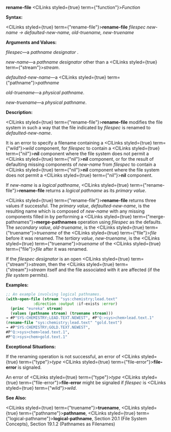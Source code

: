 **rename-file** <ClLinks styled={true} term={"function"}><i>Function</i></ClLinks> 



**Syntax:** 



<ClLinks styled={true} term={"rename-file"}><b>rename-file</b></ClLinks> *filespec new-name → defaulted-new-name, old-truename, new-truename* 



**Arguments and Values:** 



*filespec*—a *pathname designator* . 



*new-name*—a *pathname designator* other than a <ClLinks styled={true} term={"stream"}><i>stream</i></ClLinks>. 



*defaulted-new-name*—a <ClLinks styled={true} term={"pathname"}><i>pathname</i></ClLinks> 



*old-truename*—a *physical pathname*. 



*new-truename*—a *physical pathname*. 



**Description:** 



<ClLinks styled={true} term={"rename-file"}><b>rename-file</b></ClLinks> modifies the file system in such a way that the file indicated by *filespec* is renamed to *defaulted-new-name*. 



It is an error to specify a filename containing a <ClLinks styled={true} term={"wild"}><i>wild</i></ClLinks> component, for *filespec* to contain a <ClLinks styled={true} term={"nil"}><b>nil</b></ClLinks> component where the file system does not permit a <ClLinks styled={true} term={"nil"}><b>nil</b></ClLinks> component, or for the result of defaulting missing components of *new-name* from *filespec* to contain a <ClLinks styled={true} term={"nil"}><b>nil</b></ClLinks> component where the file system does not permit a <ClLinks styled={true} term={"nil"}><b>nil</b></ClLinks> component. 



If *new-name* is a *logical pathname*, <ClLinks styled={true} term={"rename-file"}><b>rename-file</b></ClLinks> returns a *logical pathname* as its *primary value*. 



 



 



<ClLinks styled={true} term={"rename-file"}><b>rename-file</b></ClLinks> returns three values if successful. The *primary value*, *defaulted-new-name*, is the resulting name which is composed of *new-name* with any missing components filled in by performing a <ClLinks styled={true} term={"merge-pathnames"}><b>merge-pathnames</b></ClLinks> operation using *filespec* as the defaults. The *secondary value*, *old-truename*, is the <ClLinks styled={true} term={"truename"}><i>truename</i></ClLinks> of the <ClLinks styled={true} term={"file"}><i>file</i></ClLinks> before it was renamed. The *tertiary value*, *new-truename*, is the <ClLinks styled={true} term={"truename"}><i>truename</i></ClLinks> of the <ClLinks styled={true} term={"file"}><i>file</i></ClLinks> after it was renamed. 



If the *filespec designator* is an open <ClLinks styled={true} term={"stream"}><i>stream</i></ClLinks>, then the <ClLinks styled={true} term={"stream"}><i>stream</i></ClLinks> itself and the file associated with it are affected (if the *file system* permits). 



**Examples:**
```lisp
;; An example involving logical pathnames. 
(with-open-file (stream "sys:chemistry;lead.text" 
			:direction :output :if-exists :error) 
  (princ "eureka" stream) 
  (values (pathname stream) (truename stream))) 
→ #P"SYS:CHEMISTRY;LEAD.TEXT.NEWEST", #P"Q:>sys>chem>lead.text.1" 
(rename-file "sys:chemistry;lead.text" "gold.text") 
→ #P"SYS:CHEMISTRY;GOLD.TEXT.NEWEST", 
#P"Q:>sys>chem>lead.text.1", 
#P"Q:>sys>chem>gold.text.1" 
```
**Exceptional Situations:** 



If the renaming operation is not successful, an error of <ClLinks styled={true} term={"type"}><i>type</i></ClLinks> <ClLinks styled={true} term={"file-error"}><b>file-error</b></ClLinks> is signaled. 



An error of <ClLinks styled={true} term={"type"}><i>type</i></ClLinks> <ClLinks styled={true} term={"file-error"}><b>file-error</b></ClLinks> might be signaled if *filespec* is <ClLinks styled={true} term={"wild"}><i>wild</i></ClLinks>. 



**See Also:** 



<ClLinks styled={true} term={"truename"}><b>truename</b></ClLinks>, <ClLinks styled={true} term={"pathname"}><b>pathname</b></ClLinks>, <ClLinks styled={true} term={"logical-pathname"}><b>logical-pathname</b></ClLinks>, Section 20.1 (File System Concepts), Section 19.1.2 (Pathnames as Filenames) 



